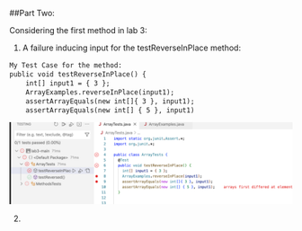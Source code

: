 ##Part Two:

Considering the first method in lab 3:


1. A failure inducing input for the testReverseInPlace method:

```
My Test Case for the method:
public void testReverseInPlace() {
    int[] input1 = { 3 };
    ArrayExamples.reverseInPlace(input1);
    assertArrayEquals(new int[]{ 3 }, input1);
    assertArrayEquals(new int[] { 5 }, input1)
```
    
![Image](test.png)


2.
